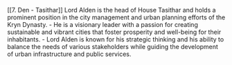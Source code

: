[[7. Den - Tasithar]]
Lord Alden is the head of House Tasithar and holds a prominent position in the city management and urban planning efforts of the Kryn Dynasty.
    - He is a visionary leader with a passion for creating sustainable and vibrant cities that foster prosperity and well-being for their inhabitants.
    - Lord Alden is known for his strategic thinking and his ability to balance the needs of various stakeholders while guiding the development of urban infrastructure and public services.